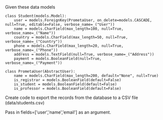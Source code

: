Given these data models

    class Student(models.Model):
        user = models.ForeignKey(PrometaUser, on_delete=models.CASCADE, null=True, editable=False, verbose_name=_("User"))
        name = models.CharField(max_length=100, null=True, verbose_name=_("Name"))
        country = models.CharField(max_length=50, null=True, verbose_name=_("Country"))
        phone = models.CharField(max_length=20, null=True, verbose_name=_("Phone"))
        address = models.TextField(null=True, verbose_name=_("Address"))
        payment = models.BooleanField(null=True, verbose_name=_("Payment"))

    class PrometaUser(AbstractUser):
        name = models.CharField(max_length=200, default="None", null=True)
        is_registrar = models.BooleanField(default=False)
        is_student = models.BooleanField(default=False)
        is_professor = models.BooleanField(default=False)

Create code to export the records from the database to a CSV file (data/students.csv) 

Pass in fields=['user','name','email'] as an argument.

